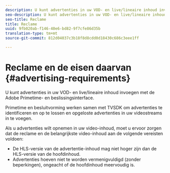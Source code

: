 ```yaml
---
description: U kunt advertenties in uw VOD- en live/lineaire inhoud invoegen met de Adobe Primetime- en beslissingsinterface.
seo-description: U kunt advertenties in uw VOD- en live/lineaire inhoud invoegen met de Adobe Primetime- en beslissingsinterface.
seo-title: Reclame
title: Reclame
uuid: 9fb020ab-f146-40e6-bd82-9f7cfe86d35b
translation-type: tm+mt
source-git-commit: 812d04037c3b18f8d8cdd0d18430c686c3eee1ff

---
```



# Reclame en de eisen daarvan {#advertising-requirements}

U kunt advertenties in uw VOD- en live/lineaire inhoud invoegen met de Adobe Primetime- en beslissingsinterface.

Primetime en besluitvorming werken samen met TVSDK om advertenties te identificeren en op te lossen en opgeloste advertenties in uw videostreams in te voegen.

Als u advertenties wilt opnemen in uw video-inhoud, moet u ervoor zorgen dat de reclame en de belangrijkste video-inhoud aan de volgende vereisten voldoen:

* De HLS-versie van de advertentie-inhoud mag niet hoger zijn dan de HLS-versie van de hoofdinhoud.
* Advertenties hoeven niet te worden vermenigvuldigd (zonder beperkingen), ongeacht of de hoofdinhoud meervoudig is.
